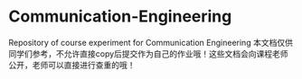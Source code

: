 # Communication-Engineering
Repository of course experiment for Communication Engineering
本文档仅供同学们参考，不允许直接copy后提交作为自己的作业哦！这些文档会向课程老师公开，老师可以直接进行查重的哦！
